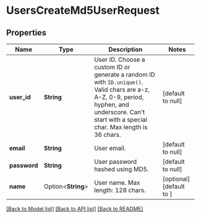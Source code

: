 # UsersCreateMd5UserRequest

## Properties

Name | Type | Description | Notes
------------ | ------------- | ------------- | -------------
**user_id** | **String** | User ID. Choose a custom ID or generate a random ID with `ID.unique()`. Valid chars are a-z, A-Z, 0-9, period, hyphen, and underscore. Can't start with a special char. Max length is 36 chars. | [default to null]
**email** | **String** | User email. | [default to null]
**password** | **String** | User password hashed using MD5. | [default to null]
**name** | Option<**String**> | User name. Max length: 128 chars. | [optional][default to ]

[[Back to Model list]](../README.md#documentation-for-models) [[Back to API list]](../README.md#documentation-for-api-endpoints) [[Back to README]](../README.md)


